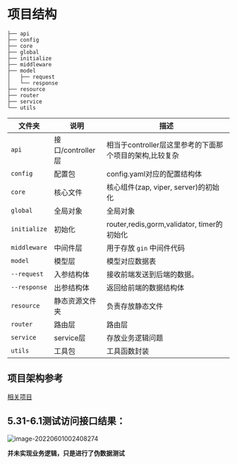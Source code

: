 # 项目结构

```shell
├── api
├── config
├── core
├── global
├── initialize
├── middleware
├── model
│   ├── request
│   └── response
├── resource
├── router
├── service
└── utils
```

| 文件夹       | 说明                    | 描述                        |
| ------------ | ----------------------- | --------------------------- |
| `api`     | 接口/controller层             | 相当于controller层这里参考的下面那个项目的架构,比较复杂 |
| `config`     | 配置包                  | config.yaml对应的配置结构体 |
| `core`       | 核心文件                | 核心组件(zap, viper, server)的初始化 |
| `global`     | 全局对象                | 全局对象 |
| `initialize` | 初始化 | router,redis,gorm,validator, timer的初始化 |
| `middleware` | 中间件层 | 用于存放 `gin` 中间件代码 |
| `model`      | 模型层                  | 模型对应数据表              |
| `--request`  | 入参结构体              | 接收前端发送到后端的数据。  |
| `--response` | 出参结构体              | 返回给前端的数据结构体      |
| `resource`   | 静态资源文件夹          | 负责存放静态文件                |
| `router`     | 路由层                  | 路由层 |
| `service`    | service层               | 存放业务逻辑问题 |
| `utils`      | 工具包                  | 工具函数封装            |

## 项目架构参考

[相关项目](https://github.com/flipped-aurora/gin-vue-admin.git)

## 5.31-6.1测试访问接口结果：

![image-20220601002408274](https://s2.loli.net/2022/06/01/ld5gOEVLxCpUZsR.png)

**并未实现业务逻辑，只是进行了伪数据测试**

